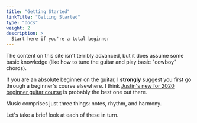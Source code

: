 ```yaml
---
title: "Getting Started"
linkTitle: "Getting Started"
type: "docs"
weight: 2
description: >
  Start here if you're a total beginner
---
```


The content on this site isn't terribly advanced, but it does assume some basic knowledge (like how to tune the guitar and play basic "cowboy" chords).

If you are an absolute beginner on the guitar, I **strongly** suggest you first go through a beginner's course elsewhere. I think [Justin's new for 2020 beginner guitar course](https://www.justinguitar.com/categories/beginner-guitar-lessons-grade-1) is probably the best one out there.

Music comprises just three things: notes, rhythm, and harmony.

Let's take a brief look at each of these in turn.
